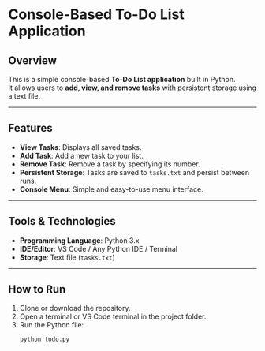 # Console-Based To-Do List Application

## Overview
This is a simple console-based **To-Do List application** built in Python.  
It allows users to **add, view, and remove tasks** with persistent storage using a text file.  

---

## Features
- **View Tasks**: Displays all saved tasks.
- **Add Task**: Add a new task to your list.
- **Remove Task**: Remove a task by specifying its number.
- **Persistent Storage**: Tasks are saved to `tasks.txt` and persist between runs.
- **Console Menu**: Simple and easy-to-use menu interface.

---

## Tools & Technologies
- **Programming Language**: Python 3.x
- **IDE/Editor**: VS Code / Any Python IDE / Terminal
- **Storage**: Text file (`tasks.txt`)

---

## How to Run
1. Clone or download the repository.
2. Open a terminal or VS Code terminal in the project folder.
3. Run the Python file:
   ```bash
   python todo.py
